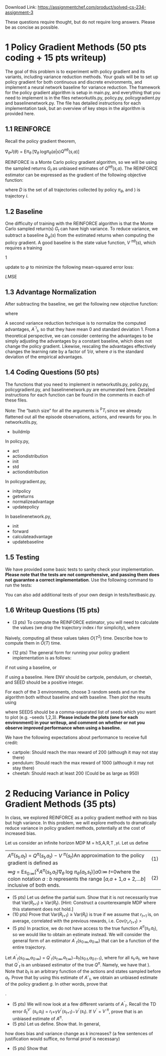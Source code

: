 Download Link: https://assignmentchef.com/product/solved-cs-234-assignment-3
<br>



These questions require thought, but do not require long answers. Please be as concise as possible.

<h1>1        Policy Gradient Methods (50 pts coding + 15 pts writeup)</h1>

The goal of this problem is to experiment with policy gradient and its variants, including variance reduction methods. Your goals will be to set up policy gradient for both continuous and discrete environments, and implement a neural network baseline for variance reduction. The framework for the policy gradient algorithm is setup in main.py, and everything that you need to implement is in the files networkutils.py, policy.py, policygradient.py and baselinenetwork.py. The file has detailed instructions for each implementation task, but an overview of key steps in the algorithm is provided here.

<h2>1.1       REINFORCE</h2>

Recall the policy gradient theorem,

∇<em><sub>θ</sub>J</em>(<em>θ</em>) = E<em>π<sub>θ </sub></em>[∇<em><sub>θ </sub></em>log<em>π<sub>θ</sub></em>(<em>a</em>|<em>s</em>)<em>Q<sup>π</sup></em><em><sup>θ</sup></em>(<em>s,a</em>)]

REINFORCE is a Monte Carlo policy gradient algorithm, so we will be using the sampled returns <em>G<sub>t </sub></em>as unbiased estimates of <em>Q<sup>π</sup></em><em><sup>θ</sup></em>(<em>s,a</em>). The REINFORCE estimator can be expressed as the gradient of the following objective function:

where <em>D </em>is the set of all trajectories collected by policy <em>π<sub>θ</sub></em>, and ) is trajectory <em>i</em>.

<h2>1.2       Baseline</h2>

One difficulty of training with the REINFORCE algorithm is that the Monte Carlo sampled return(s) <em>G<sub>t </sub></em>can have high variance. To reduce variance, we subtract a baseline <em>b<sub>φ</sub></em>(<em>s</em>) from the estimated returns when computing the policy gradient. A good baseline is the state value function, <em>V <sup>π</sup></em><em><sup>θ</sup></em>(<em>s</em>), which requires a training

1

update to <em>φ </em>to minimize the following mean-squared error loss:

<em>L</em>MSE

<h2>1.3       Advantage Normalization</h2>

After subtracting the baseline, we get the following new objective function:

where

A second variance reduction technique is to normalize the computed advantages, <em>A</em><sup>ˆ<em>i</em></sup><em><sub>t</sub></em>, so that they have mean 0 and standard deviation 1. From a theoretical perspective, we can consider centering the advantages to be simply adjusting the advantages by a constant baseline, which does not change the policy gradient. Likewise, rescaling the advantages effectively changes the learning rate by a factor of 1<em>/σ</em>, where <em>σ </em>is the standard deviation of the empirical advantages.

<h2>1.4       Coding Questions (50 pts)</h2>

The functions that you need to implement in networkutils.py, policy.py, policygradient.py, and baselinenetwork.py are enumerated here. Detailed instructions for each function can be found in the comments in each of these files.

Note: The ”batch size” for all the arguments is <sup>P</sup><em>T<sub>i </sub></em>since we already flattened out all the episode observations, actions, and rewards for you. In networkutils.py,

<ul>

 <li>buildmlp</li>

</ul>

In policy.py,

<ul>

 <li>act</li>

 <li>actiondistribution</li>

 <li>init</li>

 <li>std</li>

 <li>actiondistribution</li>

</ul>

In policygradient.py,

<ul>

 <li>initpolicy</li>

 <li>getreturns</li>

 <li>normalizeadvantage</li>

 <li>updatepolicy</li>

</ul>

In baselinenetwork.py,

<ul>

 <li>init</li>

 <li>forward</li>

 <li>calculateadvantage</li>

 <li>updatebaseline</li>

</ul>

<h2>1.5       Testing</h2>

We have provided some basic tests to sanity check your implementation. <strong>Please note that the tests are not comprehensive, and passing them does not guarantee a correct implementation</strong>. Use the following command to run the tests:

You can also add additional tests of your own design in tests/testbasic.py.

<h2>1.6       Writeup Questions (15 pts)</h2>

<ul>

 <li>(3 pts) To compute the REINFORCE estimator, you will need to calculate the values (we drop the trajectory index <em>i </em>for simplicity), where</li>

</ul>

Naively, computing all these values takes <em>O</em>(<em>T</em><sup>2</sup>) time. Describe how to compute them in <em>O</em>(<em>T</em>) time.

<ul>

 <li>(12 pts) The general form for running your policy gradient implementation is as follows:</li>

</ul>

if not using a baseline, or

if using a baseline. Here ENV should be cartpole, pendulum, or cheetah, and SEED should be a positive integer.

For each of the 3 environments, choose 3 random seeds and run the algorithm both without baseline and with baseline. Then plot the results using

where SEEDS should be a comma-separated list of seeds which you want to plot (e.g. –seeds 1,2,3). <strong>Please include the plots (one for each environment) in your writeup, and comment on whether or not you observe improved performance when using a baseline.</strong>

We have the following expectations about performance to receive full credit:

<ul>

 <li>cartpole: Should reach the max reward of 200 (although it may not stay there)</li>

 <li>pendulum: Should reach the max reward of 1000 (although it may not stay there)</li>

 <li>cheetah: Should reach at least 200 (Could be as large as 950)</li>

</ul>

<h1>2        Reducing Variance in Policy Gradient Methods (35 pts)</h1>

In class, we explored REINFORCE as a policy gradient method with no bias but high variance. In this problem, we will explore methods to dramatically reduce variance in policy gradient methods, potentially at the cost of increased bias.

Let us consider an infinite horizon MDP M = hS<em>,</em>A<em>,</em>R<em>,</em>T <em>,γ</em>i. Let us define

<table width="624">

 <tbody>

  <tr>

   <td width="603"><em>A<sup>π</sup></em>(<em>s<sub>t</sub>,a<sub>t</sub></em>) = <em>Q<sup>π</sup></em>(<em>s<sub>t</sub>,a<sub>t</sub></em>) − <em>V <sup>π</sup></em>(<em>s<sub>t</sub></em>)An approximation to the policy gradient is defined as</td>

   <td width="21">(1)</td>

  </tr>

  <tr>

   <td width="603">∞<em>g </em>= E<em>s</em><sub>0:∞</sub>[<sup>X</sup><em>A<sup>π</sup></em>(<em>s<sub>t</sub>,a<sub>t</sub></em>)∇<em><sub>θ </sub></em>log <em>π<sub>θ</sub></em>(<em>a<sub>t</sub>,s<sub>t</sub></em>)]<em>a</em>0:∞ <em>t</em>=0where the colon notation <em>a </em>: <em>b </em>represents the range [<em>a,a </em>+ 1<em>,a </em>+ 2<em>,…b</em>] inclusive of both ends.</td>

   <td width="21">(2)</td>

  </tr>

 </tbody>

</table>

<ul>

 <li>(5 pts) Let us define the partial sum. Show that it is not necessarily true that Var(<em>R<sub>t</sub></em><sub>+1</sub>) ≥ Var(<em>R<sub>t</sub></em>). [Hint: Construct a counterexample MDP where this statement does not hold.]</li>

 <li>(10 pts) Prove that Var(<em>R<sub>t</sub></em><sub>+1</sub>) ≥ Var(<em>R<sub>t</sub></em>) is true if we assume that <em>r<sub>t</sub></em><sub>+1 </sub>is, on average, correlated with the previous rewards, i.e. Cov(<em>r<sub>i</sub>,r<sub>t</sub></em><sub>+1</sub>) <em>&gt; </em></li>

 <li>(5 pts) In practice, we do not have access to the true function <em>A<sup>π</sup></em>(<em>s<sub>t</sub>,a<sub>t</sub></em>), so we would like to obtain an estimate instead. We will consider the general form of an estimator <em>A</em><sup>ˆ</sup><em><sub>t</sub></em>(<em>s</em><sub>0:∞</sub><em>,a</em><sub>0:∞</sub>) that can be a function of the entire trajectory.</li>

</ul>

Let <em>A</em><sup>ˆ</sup><em><sub>t</sub></em>(<em>s</em><sub>0:∞</sub><em>,a</em><sub>0:∞</sub>) = <em>Q</em><sup>ˆ</sup><em><sub>t</sub></em>(<em>s<sub>t</sub></em><sub>:∞</sub><em>,a<sub>t</sub></em><sub>:∞</sub>)−<em>b<sub>t</sub></em>(<em>s</em><sub>0:<em>t</em></sub><em>,a</em><sub>0:<em>t</em>−1</sub>), where for all <em>s<sub>t</sub>,a<sub>t</sub></em>, we have that <em>Q</em><sup>ˆ</sup><em><sub>t </sub></em>is an unbiased estimator of the true <em>Q<sup>π</sup></em>. Namely, we have that ). Note that <em>b<sub>t </sub></em>is an arbitrary function of the actions and states sampled before <em>a<sub>t</sub></em>. Prove that by using this estimate of <em>A</em>ˆ<em><sub>t</sub></em>, we obtain an unbiased estimate of the policy gradient <em>g</em>. In other words, prove that

.

<ul>

 <li>(5 pts) We will now look at a few different variants of <em>A</em><sup>ˆ</sup><em><sub>t</sub></em>. Recall the TD error <em>δ<sub>t</sub><sup>V</sup></em><sup>ˆ </sup>(<em>s<sub>t</sub>,a<sub>t</sub></em>) = <em>r<sub>t</sub></em>+<em>γV</em><sup>ˆ</sup>(<em>s<sub>t</sub></em><sub>+1</sub>)−<em>V</em><sup>ˆ</sup>(<em>s<sub>t</sub></em>). If <em>V</em><sup>ˆ </sup>= <em>V <sup>π</sup></em>, prove that is an unbiased estimate of <em>A<sup>π</sup></em>.</li>

 <li>(5 pts) Let us define. Show that. In general,</li>

</ul>

how does bias and variance change as <em>k </em>increases? (a few sentences of justification would suffice, no formal proof is necessary)

<ul>

 <li>(5 pts) Show that</li>

</ul>